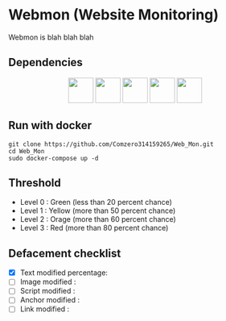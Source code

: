 # Webmon (Website Monitoring)
Webmon is blah blah blah

## Dependencies
<p align="center">
  <img height="50" src="https://upload.wikimedia.org/wikipedia/commons/thumb/3/38/SQLite370.svg/1200px-SQLite370.svg.png">
  <img height="50" src="https://camo.githubusercontent.com/fc61dcbdb7a6e49d3adecc12194b24ab20dfa25b/68747470733a2f2f692e636c6f756475702e636f6d2f7a6659366c4c376546612d3330303078333030302e706e67">
  <img height="50" src="https://vuejs.org/images/logo.png">
  <img height="50" src="https://camo.githubusercontent.com/3d884d889bb7e345ca5464d55bc24c80a36c7b1b/68747470733a2f2f75706c6f61642e77696b696d656469612e6f72672f77696b6970656469612f636f6d6d6f6e732f372f37652f4e6f64652e6a735f6c6f676f5f323031352e737667">
  <img height="50" src="https://miro.medium.com/max/1022/0*xAADmPJN52Yy6XJV.jpg">
</p>

## Run with docker
```
git clone https://github.com/Comzero314159265/Web_Mon.git
cd Web_Mon
sudo docker-compose up -d
```

## Threshold 
* Level 0 : Green (less than 20 percent chance)
* Level 1 : Yellow (more than 50 percent chance)
* Level 2 : Orage (more than 60 percent chance)
* Level 3 : Red (more than 80 percent chance)

## Defacement checklist
- [x] Text modified percentage:
- [ ] Image modified : 
- [ ] Script modified : 
- [ ] Anchor modified : 
- [ ] Link modified :
